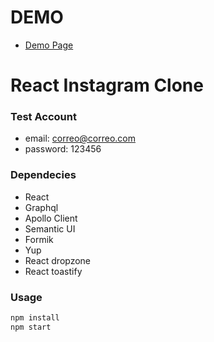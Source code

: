 # DEMO
- [Demo Page](https://instaclone-victor-sanchez.netlify.app/)

# React Instagram Clone 


### Test Account
- email: correo@correo.com
- password: 123456

### Dependecies
- React
- Graphql
- Apollo Client
- Semantic UI
- Formik
- Yup
- React dropzone
- React toastify

### Usage
```bash
npm install
npm start

```
